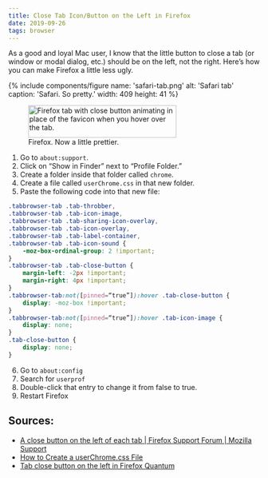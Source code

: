 ```yaml
---
title: Close Tab Icon/Button on the Left in Firefox
date: 2019-09-26
tags: browser
---
```


As a good and loyal Mac user, I know that the little button to close a tab (or window or modal dialog, etc.) should be on the left, not the right. Here’s how you can make Firefox a little less ugly.

{% include components/figure name: 'safari-tab.png' alt: 'Safari tab' caption: 'Safari. So pretty.' width: 409 height: 41 %}

<figure>
    <img alt="Firefox tab with close button animating in place of the favicon when you hover over the tab." src="/img/solutions/ff-left-tab.gif" width="297" height="65" />
    <figcaption>Firefox. Now a little prettier.</figcaption>
</figure>

1. Go to `about:support`.
2. Click on “Show in Finder” next to “Profile Folder.”
3. Create a folder inside that folder called `chrome`.
4. Create a file called `userChrome.css` in that new folder.
5. Paste the following code into that new file:

```css
.tabbrowser-tab .tab-throbber,
.tabbrowser-tab .tab-icon-image,
.tabbrowser-tab .tab-sharing-icon-overlay,
.tabbrowser-tab .tab-icon-overlay,
.tabbrowser-tab .tab-label-container,
.tabbrowser-tab .tab-icon-sound {
    -moz-box-ordinal-group: 2 !important;
}
.tabbrowser-tab .tab-close-button {
    margin-left: -2px !important;
    margin-right: 4px !important;
}
.tabbrowser-tab:not([pinned=“true”]):hover .tab-close-button {
    display: -moz-box !important;
}
.tabbrowser-tab:not([pinned=“true”]):hover .tab-icon-image {
    display: none;
}
.tab-close-button {
    display: none;
}
```

6. Go to `about:config`
7. Search for `userprof`
8. Double-click that entry to change it from false to true.
9. Restart Firefox

## Sources:

- [A close button on the left of each tab | Firefox Support Forum | Mozilla Support](https://support.mozilla.org/en-US/questions/1157451)
- [How to Create a userChrome.css File](https://www.userchrome.org/how-create-userchrome-css.html)
- [Tab close button on the left in Firefox Quantum](https://gist.github.com/henrik242/3abf4c52ebf81add5cfe38acf97c2053)
